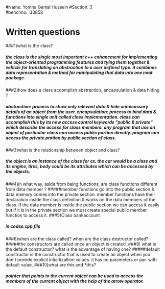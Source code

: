 #Name: Yomna Gamal Hussein
#Section: 3  
#benchno. :33858
# Written questions
###1)what is the class?
##### the class is the single most important c++ enhancment for implementing the object-oriented programming features and tying them together & vehicle for translating an abstraction to a user defined type. it combines data representation & method for manipulating that data into one neat package.
###2)how does a class accomplish abstraction, encapsulation & data hiding ?
##### abstraction: process to show only relevant data & hide unnecassary details of an object from the user. encapsulation: process to bind data & functions into single unit called class implementation. class can accomplish this by its new access control keywords "public & private" which describe the access for class members. any program that use an object of particular class can access public portion directly. program can access the private protion by public section of class.
###3)what is the relationship between object and class?
##### the object is an instance of the class for ex. the car would be a class and its engine, tires, body could be its attributes which can be accessed by the objects.
###4)in what way, aside from being functions, are class functions different from data member ?
#####member functions go into the public section & data memory comes into the private section.  member functions have their declaration inside the class definition & works on the data members of the class. if the data member is inside the public section we can access it easily but if it is in the private section we must create special public member function to access it.
###5)Class bankaccount
##### in codes.cpp file
###6)when are the class called? when are the class destructor called?
#####the constructors are called once an object is created.
###8) what is the default constructor? what is the advantage of having one?
#####default constructor is the constructor that is used to create an object when you don't provide explicit intialtizaltion values. it has no parameters or par. with default value.
###10)what are this and *this?
##### pointer that points to the current object can be used to access the members of the current object with the help of the arrow operator.


